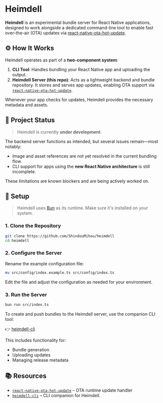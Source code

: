 # Heimdell

**Heimdell** is an experimental bundle server for React Native applications, designed to work alongside a dedicated command-line tool to enable fast over-the-air (OTA) updates via [react-native-ota-hot-update](https://github.com/vantuan88291/react-native-ota-hot-update).

## ⚙️ How It Works

Heimdell operates as part of a **two-component system**:

1. **CLI Tool**: Handles bundling your React Native app and uploading the output.
2. **Heimdell Server (this repo)**: Acts as a lightweight backend and bundle repository. It stores and serves app updates, enabling OTA support via [`react-native-ota-hot-update`](https://github.com/vantuan88291/react-native-ota-hot-update).

Whenever your app checks for updates, Heimdell provides the necessary metadata and assets.

## 🚧 Project Status

> Heimdell is currently **under development**.

The backend server functions as intended, but several issues remain—most notably:

* Image and asset references are not yet resolved in the current bundling flow.
* CLI support for apps using the **new React Native architecture** is still incomplete.

These limitations are known blockers and are being actively worked on.

## 🔧 Setup

> Heimdell uses [Bun](https://bun.sh) as its runtime. Make sure it's installed on your system.

### 1. Clone the Repository

```bash
git clone https://github.com/ShindouMihou/heimdell
cd heimdell
```

### 2. Configure the Server

Rename the example configuration file:

```bash
mv src/config/index.example.ts src/config/index.ts
```

Edit the file and adjust the configuration as needed for your environment.

### 3. Run the Server

```bash
bun run src/index.ts
```

To create and push bundles to the Heimdell server, use the companion CLI tool:

👉 [heimdell-cli](https://github.com/ShindouMihou/heimdell-cli)

This includes functionality for:

* Bundle generation
* Uploading updates
* Managing release metadata

## 📚 Resources

* [`react-native-ota-hot-update`](https://github.com/vantuan88291/react-native-ota-hot-update) – OTA runtime update handler
* [`heimdell-cli`](https://github.com/ShindouMihou/heimdell-cli) – CLI companion for Heimdell.
